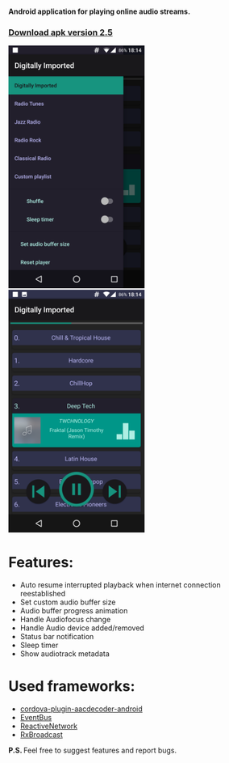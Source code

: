 <h4>
Android application for playing online audio streams. 
</h4>
<h3>
<a href="https://app.box.com/s/6ng5vwvlk4m1vctk30c6dr1kiuq0gdzv"> Download apk version 2.5</a>
</h3>
<img src="Screenshot_1.png" alt="app_screenshot1" height="480" width="270">
<img src="Screenshot_2.png" alt="app_screenshot2" height="480" width="270">


<h1>Features:</h1>
<ul>
  <li>Auto resume interrupted playback when internet connection reestablished</li>
  <li>Set custom audio buffer size</li>
  <li>Audio buffer progress animation</li>
  <li>Handle Audiofocus change</li>
  <li>Handle Audio device added/removed</li>
  <li>Status bar notification</li>
  <li>Sleep timer</li>
  <li>Show audiotrack metadata</li>
</ul>
<h1>Used frameworks:</h1>
<ul>
  <li><a href="https://github.com/goldblade/cordova-plugin-aacdecoder-android">cordova-plugin-aacdecoder-android</a></li>
  <li><a href="https://github.com/greenrobot/EventBus">EventBus</a></li>
  <li><a href="https://github.com/pwittchen/ReactiveNetwork">ReactiveNetwork</a></li>
  <li><a href="https://github.com/cantrowitz/RxBroadcast">RxBroadcast</a></li>
</ul>
<p><b>P.S. </b> Feel free to suggest features and report bugs. </p>
